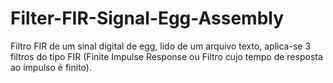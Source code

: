 # Filter-FIR-Signal-Egg-Assembly
Filtro FIR de um sinal digital de egg, lido de um arquivo texto, aplica-se 3 filtros do tipo FIR (Finite Impulse Response ou Filtro cujo tempo de resposta ao impulso é finito).
